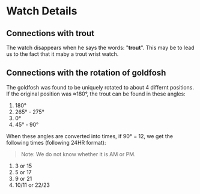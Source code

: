 # Watch Details

## Connections with trout
The watch disappears when he says the words: "**trout**". This may be to lead us to the fact that it maby a trout wrist watch.

## Connections with the rotation of goldfosh

The goldfosh was found to be uniquely rotated to about 4 differnt positions.
If the original position was ≈180°, the trout can be found in these angles:

1. 180°
2. 265° - 275°
3. 0°
4. 45° - 90°

When these angles are converted into times, if 90° = 12, we get the following times (following 24HR format):

> Note: We do not know whether it is AM or PM.

1. 3 or 15
2. 5 or 17
3. 9 or 21
4. 10/11 or 22/23
